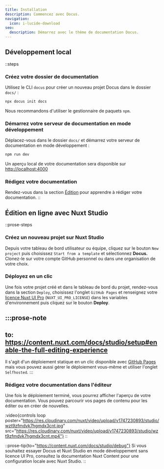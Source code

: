 ```yaml
---
title: Installation
description: Commencez avec Docus.
navigation:
  icon: i-lucide-download
seo:
  description: Démarrez avec le thème de documentation Docus.
---
```


## Développement local

::steps
### Créez votre dossier de documentation

Utilisez le CLI `docus` pour créer un nouveau projet Docus dans le dossier `docs/` :

```bash [Terminal]
npx docus init docs
```

Nous recommandons d'utiliser le gestionnaire de paquets `npm`.

### Démarrez votre serveur de documentation en mode développement

Déplacez-vous dans le dossier `docs/` et démarrez votre serveur de documentation en mode développement :

```bash [Terminal]
npm run dev
```

Un aperçu local de votre documentation sera disponible sur <http://localhost:4000>

### Rédigez votre documentation

Rendez-vous dans la section [Édition](/fr/concepts/edition) pour apprendre à rédiger votre documentation.
::

## Édition en ligne avec Nuxt Studio

::prose-steps
### Créez un nouveau projet sur Nuxt Studio

Depuis votre tableau de bord utilisateur ou équipe, cliquez sur le bouton `New project` puis choisissez `Start from a template` et sélectionnez **Docus.** Clonez-le sur votre compte GitHub personnel ou dans une organisation de votre choix.

### Déployez en un clic

Une fois votre projet créé et dans le tableau de bord du projet, rendez-vous dans la section `Deploy`, choisissez l'onglet `GitHub Pages` et renseignez votre [licence Nuxt UI Pro](https://ui.nuxt.com/pro/pricing) (`NUXT_UI_PRO_LICENSE`) dans les variables d'environnement puis cliquez sur le bouton **Deploy**.

  :::prose-note
  ---
  to: https://content.nuxt.com/docs/studio/setup#enable-the-full-editing-experience
  ---
  Il s'agit d'un déploiement statique en un clic disponible avec [GitHub Pages](https://docs.github.com/en/pages/getting-started-with-github-pages/creating-a-github-pages-site) mais vous pouvez aussi gérer le déploiement vous-même et utiliser l'onglet `Selfhosted`.
  :::

### Rédigez votre documentation dans l'éditeur

Une fois le déploiement terminé, vous pourrez afficher l'aperçu de votre documentation. Vous pouvez parcourir vos pages de contenu pour les éditer ou en créer de nouvelles.

:video{controls loop poster="https://res.cloudinary.com/nuxt/video/upload/v1747230893/studio/wzt9zfmdvk7hgmdx3cnt.jpg" src="https://res.cloudinary.com/nuxt/video/upload/v1747230893/studio/wzt9zfmdvk7hgmdx3cnt.mp4"}
::

::prose-tip{to="https://content.nuxt.com/docs/studio/debug"}
Si vous souhaitez essayer Docus et Nuxt Studio en mode développement sans licence UI Pro, consultez la documentation Nuxt Content pour une configuration locale avec Nuxt Studio.
::
